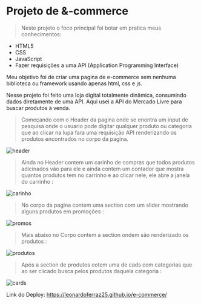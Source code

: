 # Projeto de &-commerce

> Neste projeto o foco principal foi botar em pratica meus conhecimentos: 
- HTML5
- CSS  
- JavaScript
- Fazer requisições a uma API (Application Programming Interface)


 Meu objetivo foi de criar uma pagina de e-commerce sem nenhuma biblioteca ou framework usando apenas html, css e js.
  
 Nesse projeto foi feito uma loja digital totalmente dinâmica, consumindo dados diretamente de uma API.
 Aqui usei a API do Mercado Livre para buscar produtos à venda.
 
 
 > Começando com o Header da pagina onde se enontra um input de pesquisa onde o usuario pode digitar qualquer produto ou categoria que ao clicar na lupa fara uma requisição API renderizando os produtos encontrados no corpo da pagina.
 
 ![header](https://user-images.githubusercontent.com/95758505/160897196-f2312bf2-322f-422a-a635-824084346c68.png)
 
 > Ainda no Header contem um carinho de compras que todos produtos adicinados vão para ele e ainda contem um contador que mostra quantos produtos tem no carrinho e ao clicar nele, ele abre a janela do carrinho :
 
 ![carinho](https://user-images.githubusercontent.com/95758505/160898354-b5d632ea-27f1-4157-a8af-4524be121925.png)
 
 > No corpo da pagina contem uma section com um slider mostrando alguns produtos em promoções :

![promos](https://user-images.githubusercontent.com/95758505/160899453-c1d0ece2-555e-4493-8866-2815b2dba583.png)

> Mais abaixo no Corpo contem a section ondem são renderizado os produtos :

![produtos](https://user-images.githubusercontent.com/95758505/160899675-57ec78a5-e78f-452a-991c-20c6165d42b4.png)

> Após a section de produtos cotem uma de cads com categorias que ao ser clicado busca pelos produtos daquela categoria :

![cards](https://user-images.githubusercontent.com/95758505/160899915-c52c9109-34c3-4887-8f3a-4911a144d370.png)



Link do Deploy: https://leonardoferraz25.github.io/e-commerce/
